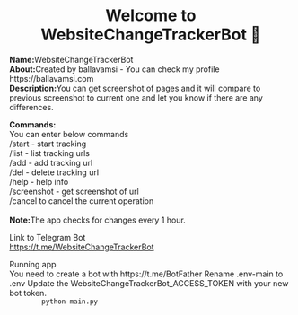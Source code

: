 <h1 align="center">Welcome to WebsiteChangeTrackerBot 👋</h1>

<p><strong>Name:</strong>WebsiteChangeTrackerBot<br /><strong>About:</strong>Created by ballavamsi - You can check my profile https://ballavamsi.com<br /><strong>Description:</strong>You can get screenshot of pages and it will compare to previous screenshot to current one and let you know if there are any differences.</p>
<p><strong>Commands:</strong><br />You can enter below commands<br />/start - start tracking<br />/list - list tracking urls<br />/add - add tracking url<br />/del - delete tracking url<br />/help - help info<br />/screenshot - get screenshot of url<br />/cancel to cancel the current operation<br /><br /><strong>Note:</strong>The app checks for changes every 1 hour.</p>
<p>
    Link to Telegram Bot<br/>
    <a href="https://t.me/WebsiteChangeTrackerBot">https://t.me/WebsiteChangeTrackerBot</a>
</p>
<p>
    Running app</br>
    You need to create a bot with https://t.me/BotFather
    Rename .env-main to .env
    Update the WebsiteChangeTrackerBot_ACCESS_TOKEN with your new bot token.
    <code>
        python main.py
    </code>
    </p>
